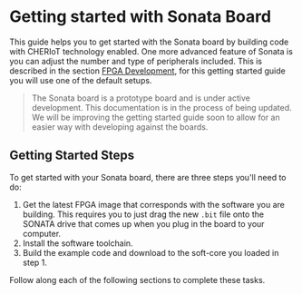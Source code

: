 # Getting started with Sonata Board

This guide helps you to get started with the Sonata board by building code with CHERIoT technology enabled. One more advanced feature of Sonata is you can adjust the number
and type of peripherals included. This is described in the section [FPGA Development](../dev/fpga-development.md), for this getting started guide you will use one of the
default setups.

> The Sonata board is a prototype board and is under active development.
> This documentation is in the process of being updated.
> We will be improving the getting started guide soon to allow for an easier way with developing against the boards.

## Getting Started Steps

To get started with your Sonata board, there are three steps you'll need to do:

1. Get the latest FPGA image that corresponds with the software you are building. This requires you to just drag the new `.bit` file onto the SONATA drive that comes up when you plug in the board to your computer.
2. Install the software toolchain.
3. Build the example code and download to the soft-core you loaded in step 1.

Follow along each of the following sections to complete these tasks.